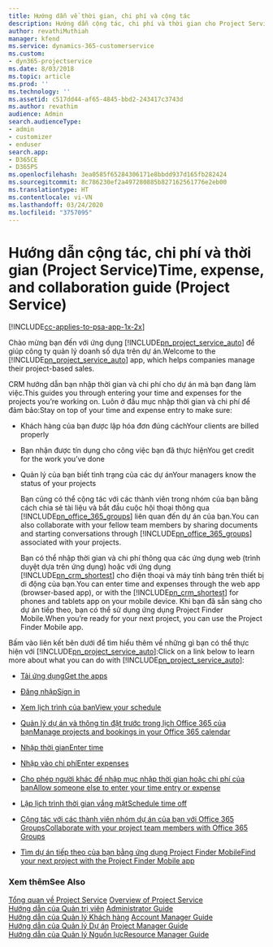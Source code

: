 ```yaml
---
title: Hướng dẫn về thời gian, chi phí và cộng tác
description: Hướng dẫn cộng tác, chi phí và thời gian cho Project Service
author: revathiMuthiah
manager: kfend
ms.service: dynamics-365-customerservice
ms.custom:
- dyn365-projectservice
ms.date: 8/03/2018
ms.topic: article
ms.prod: ''
ms.technology: ''
ms.assetid: c517dd44-af65-4845-bbd2-243417c3743d
ms.author: revathim
audience: Admin
search.audienceType:
- admin
- customizer
- enduser
search.app:
- D365CE
- D365PS
ms.openlocfilehash: 3ea0585f65284306171e8bbdd937d165fb282424
ms.sourcegitcommit: 8c786230ef2a497280885b827162561776e2eb00
ms.translationtype: HT
ms.contentlocale: vi-VN
ms.lasthandoff: 03/24/2020
ms.locfileid: "3757095"
---
```

# <a name="time-expense-and-collaboration-guide-project-service"></a><span data-ttu-id="b6430-103">Hướng dẫn cộng tác, chi phí và thời gian (Project Service)</span><span class="sxs-lookup"><span data-stu-id="b6430-103">Time, expense, and collaboration guide (Project Service)</span></span>

[!INCLUDE[cc-applies-to-psa-app-1x-2x](../includes/cc-applies-to-psa-app-1x-2x.md)]

<span data-ttu-id="b6430-104">Chào mừng bạn đến với ứng dụng [!INCLUDE[pn_project_service_auto](../includes/pn-project-service-auto.md)] để giúp công ty quản lý doanh số dựa trên dự án.</span><span class="sxs-lookup"><span data-stu-id="b6430-104">Welcome to the [!INCLUDE[pn_project_service_auto](../includes/pn-project-service-auto.md)] app, which helps companies manage their project-based sales.</span></span> 
  
 <span data-ttu-id="b6430-105">CRM hướng dẫn bạn nhập thời gian và chi phí cho dự án mà bạn đang làm việc.</span><span class="sxs-lookup"><span data-stu-id="b6430-105">This guides you through entering your time and expenses for the projects you’re working on.</span></span> <span data-ttu-id="b6430-106">Luôn ở đầu mục nhập thời gian và chi phí để đảm bảo:</span><span class="sxs-lookup"><span data-stu-id="b6430-106">Stay on top of your time and expense entry to make sure:</span></span>  
  
- <span data-ttu-id="b6430-107">Khách hàng của bạn được lập hóa đơn đúng cách</span><span class="sxs-lookup"><span data-stu-id="b6430-107">Your clients are billed properly</span></span>  
  
- <span data-ttu-id="b6430-108">Bạn nhận được tín dụng cho công việc bạn đã thực hiện</span><span class="sxs-lookup"><span data-stu-id="b6430-108">You get credit for the work you’ve done</span></span>  
  
- <span data-ttu-id="b6430-109">Quản lý của bạn biết tình trạng của các dự án</span><span class="sxs-lookup"><span data-stu-id="b6430-109">Your managers know the status of your projects</span></span>  
  
  <span data-ttu-id="b6430-110">Bạn cũng có thể cộng tác với các thành viên trong nhóm của bạn bằng cách chia sẻ tài liệu và bắt đầu cuộc hội thoại thông qua [!INCLUDE[pn_office_365_groups](../includes/pn-office-365-groups.md)] liên quan đến dự án của bạn.</span><span class="sxs-lookup"><span data-stu-id="b6430-110">You can also collaborate with your fellow team members by sharing documents and starting conversations through [!INCLUDE[pn_office_365_groups](../includes/pn-office-365-groups.md)] associated with your projects.</span></span>  
  
  <span data-ttu-id="b6430-111">Bạn có thể nhập thời gian và chi phí thông qua các ứng dụng web (trình duyệt dựa trên ứng dụng) hoặc với ứng dụng [!INCLUDE[pn_crm_shortest](../includes/pn-crm-shortest.md)] cho điện thoại và máy tính bảng trên thiết bị di động của bạn.</span><span class="sxs-lookup"><span data-stu-id="b6430-111">You can enter time and expenses through the web app (browser-based app), or with the [!INCLUDE[pn_crm_shortest](../includes/pn-crm-shortest.md)] for phones and tablets app on your mobile device.</span></span> <span data-ttu-id="b6430-112">Khi bạn đã sẵn sàng cho dự án tiếp theo, bạn có thể sử dụng ứng dụng Project Finder Mobile.</span><span class="sxs-lookup"><span data-stu-id="b6430-112">When you’re ready for your next project, you can use the Project Finder Mobile app.</span></span>  
  
<span data-ttu-id="b6430-113">Bấm vào liên kết bên dưới để tìm hiểu thêm về những gì bạn có thể thực hiện với [!INCLUDE[pn_project_service_auto](../includes/pn-project-service-auto.md)]:</span><span class="sxs-lookup"><span data-stu-id="b6430-113">Click on a link below to learn more about what you can do with [!INCLUDE[pn_project_service_auto](../includes/pn-project-service-auto.md)]:</span></span>  
  
-   [<span data-ttu-id="b6430-114">Tải ứng dụng</span><span class="sxs-lookup"><span data-stu-id="b6430-114">Get the apps</span></span>](../project-service/get-apps.md)  
  
-   [<span data-ttu-id="b6430-115">Đăng nhập</span><span class="sxs-lookup"><span data-stu-id="b6430-115">Sign in</span></span>](../project-service/sign-in.md)  
  
-   [<span data-ttu-id="b6430-116">Xem lịch trình của bạn</span><span class="sxs-lookup"><span data-stu-id="b6430-116">View your schedule</span></span>](../project-service/view-schedule.md)  
  
-   [<span data-ttu-id="b6430-117">Quản lý dự án và thông tin đặt trước trong lịch Office 365 của bạn</span><span class="sxs-lookup"><span data-stu-id="b6430-117">Manage projects and bookings in your Office 365 calendar</span></span>](../project-service/manage-project-bookings-office-365-calendar.md)  
  
-   [<span data-ttu-id="b6430-118">Nhập thời gian</span><span class="sxs-lookup"><span data-stu-id="b6430-118">Enter time</span></span>](../project-service/enter-time.md)  
  
-   [<span data-ttu-id="b6430-119">Nhập vào chi phí</span><span class="sxs-lookup"><span data-stu-id="b6430-119">Enter expenses</span></span>](../project-service/enter-expenses.md)  
  
-   [<span data-ttu-id="b6430-120">Cho phép người khác để nhập mục nhập thời gian hoặc chi phí của bạn</span><span class="sxs-lookup"><span data-stu-id="b6430-120">Allow someone else to enter your time entry or expense</span></span>](../project-service/allow-someone-else-enter-time-entry-expense.md)  
  
-   [<span data-ttu-id="b6430-121">Lập lịch trình thời gian vắng mặt</span><span class="sxs-lookup"><span data-stu-id="b6430-121">Schedule time off</span></span>](../project-service/schedule-time-off.md)  
  
-   [<span data-ttu-id="b6430-122">Cộng tác với các thành viên nhóm dự án của bạn với Office 365 Groups</span><span class="sxs-lookup"><span data-stu-id="b6430-122">Collaborate with your project team members with Office 365 Groups</span></span>](../project-service/collaborate-project-team-members-office-365-groups.md)  
  
-   [<span data-ttu-id="b6430-123">Tìm dự án tiếp theo của bạn bằng ứng dụng Project Finder Mobile</span><span class="sxs-lookup"><span data-stu-id="b6430-123">Find your next project with the Project Finder Mobile app</span></span>](../project-service/find-next-project-finder-mobile-app.md)  
  
### <a name="see-also"></a><span data-ttu-id="b6430-124">Xem thêm</span><span class="sxs-lookup"><span data-stu-id="b6430-124">See Also</span></span>  
 <span data-ttu-id="b6430-125">[Tổng quan về Project Service](../project-service/overview.md) </span><span class="sxs-lookup"><span data-stu-id="b6430-125">[Overview of Project Service](../project-service/overview.md) </span></span>  
 <span data-ttu-id="b6430-126">[Hướng dẫn của Quản trị viên](../project-service/admin-guide.md) </span><span class="sxs-lookup"><span data-stu-id="b6430-126">[Administrator Guide](../project-service/admin-guide.md) </span></span>  
 <span data-ttu-id="b6430-127">[Hướng dẫn của Quản lý Khách hàng](../project-service/account-manager-guide.md) </span><span class="sxs-lookup"><span data-stu-id="b6430-127">[Account Manager Guide](../project-service/account-manager-guide.md) </span></span>  
 <span data-ttu-id="b6430-128">[Hướng dẫn của Quản lý Dự án](../project-service/project-manager-guide.md) </span><span class="sxs-lookup"><span data-stu-id="b6430-128">[Project Manager Guide](../project-service/project-manager-guide.md) </span></span>  
 [<span data-ttu-id="b6430-129">Hướng dẫn của Quản lý Nguồn lực</span><span class="sxs-lookup"><span data-stu-id="b6430-129">Resource Manager Guide</span></span>](../project-service/resource-manager-guide.md)   
